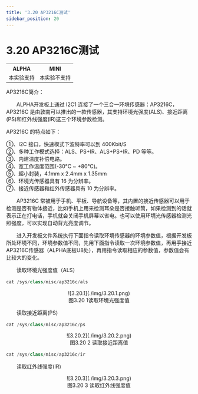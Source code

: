 ```yaml
---
title: '3.20 AP3216C测试'
sidebar_position: 20
---
```


# 3.20 AP3216C测试

<div class="center-table-div">
<table class="center-table">
  <tr>
    <th>ALPHA</th>
    <th>MINI</th>
  </tr>
  <tr>
    <td>本实验支持</td>
    <td>本实验不支持</td>
  </tr>
</table>
</div>

AP3216C简介：

&emsp;&emsp;ALPHA开发板上通过 I2C1 连接了一个三合一环境传感器：AP3216C，AP3216C 是由敦南可以推出的一款传感器，其支持环境光强度(ALS)、接近距离(PS)和红外线强度(IR)这三个环境参数检测。

AP3216C 的特点如下：

①、I2C 接口，快速模式下波特率可以到 400Kbit/S<br />
②、多种工作模式选择：ALS、PS+IR、ALS+PS+IR、PD 等等。<br />
③、内建温度补偿电路。<br />
④、宽工作温度范围(-30°C ~ +80°C)。<br />
⑤、超小封装，4.1mm x 2.4mm x 1.35mm<br />
⑥、环境光传感器具有 16 为分辨率。<br />
⑦、接近传感器和红外传感器具有 10 为分辨率。

&emsp;&emsp;AP3216C 常被用于手机、平板、导航设备等，其内置的接近传感器可以用于检测是否有物体接近，比如手机上用来检测耳朵是否接触听筒，如果检测到的话就表示正在打电话，手机就会关闭手机屏幕以省电。也可以使用环境光传感器检测光照强度，可以实现自动背光亮度调节。

&emsp;&emsp;进入开发板文件系统执行下面指令读取环境传感器的环境参数值，根据开发板所处环境不同，环境参数值不同，先用下面指令读取一次环境参数值，再用手接近AP3216C传感器（ALPHA底板U8处），再用指令读取相应的参数值，参数值会有比较大的变化。

&emsp;&emsp;读取环境光强度值（ALS）

```c#
cat /sys/class/misc/ap3216c/als
```

<center>
![3.20.1](./img/3.20.1.png)<br />
图3.20 1读取环境光强度值
</center>

&emsp;&emsp;读取接近距离(PS)
```c#
cat /sys/class/misc/ap3216c/ps
```

<center>
![3.20.2](./img/3.20.2.png)<br />
图3.20 2 读取接近距离值
</center>

```c#
cat /sys/class/misc/ap3216c/ir
```
&emsp;&emsp;读取红外线强度(IR)

<center>
![3.20.3](./img/3.20.3.png)<br />
图3.20 3 读取红外线强度值
</center>






